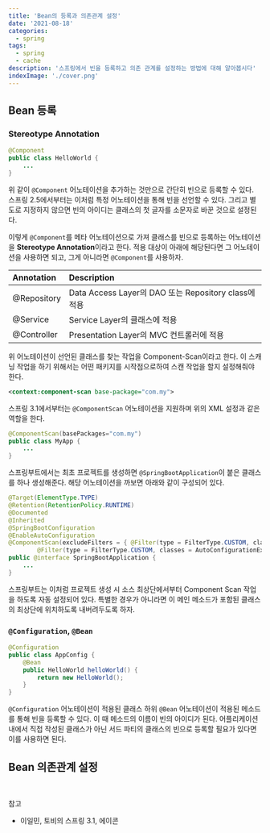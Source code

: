 ```yaml
---
title: 'Bean의 등록과 의존관계 설정'
date: '2021-08-18'
categories:
  - spring
tags:
  - spring
  - cache
description: '스프링에서 빈을 등록하고 의존 관계를 설정하는 방법에 대해 알아봅시다'
indexImage: './cover.png'
---
```


## Bean 등록  

### Stereotype Annotation

``` java
@Component
public class HelloWorld {
	...
}
```

위 같이 ```@Component``` 어노테이션을 추가하는 것만으로 간단히 빈으로 등록할 수 있다. 
스프링 2.5에서부터는 이처럼 특정 어노테이션을 통해 빈을 선언할 수 있다. 
그리고 별도로 지정하지 않으면 빈의 아이디는 클래스의 첫 글자를 소문자로 바꾼 것으로 설정된다. 

이렇게 ```@Component```를 메타 어노테이션으로 가져 클래스를 빈으로 등록하는 어노테이션을 **Stereotype Annotation**이라고 한다. 
적용 대상이 아래에 해당된다면 그 어노테이션을 사용하면 되고, 그게 아니라면 ```@Component```를 사용하자. 

|Annotation|Description|
|:---|:---|
|@Repository|Data Access Layer의 DAO 또는 Repository class에 적용|
|@Service|Service Layer의 클래스에 적용|
|@Controller|Presentation Layer의 MVC 컨트롤러에 적용|

위 어노테이션이 선언된 클래스를 찾는 작업을 Component-Scan이라고 한다. 
이 스캐닝 작업을 하기 위해서는 어떤 패키지를 시작점으로하여 스캔 작업을 할지 설정해줘야 한다. 

``` xml
<context:component-scan base-package="com.my">
```

스프링 3.1에서부터는 ```@ComponentScan``` 어노테이션을 지원하며 위의 XML 설정과 같은 역할을 한다. 

``` java
@ComponentScan(basePackages="com.my")
public class MyApp {
	...
}
```

스프링부트에서는 최초 프로젝트를 생성하면 ```@SpringBootApplication```이 붙은 클래스를 하나 생성해준다. 
해당 어노테이션을 까보면 아래와 같이 구성되어 있다. 

``` java
@Target(ElementType.TYPE)
@Retention(RetentionPolicy.RUNTIME)
@Documented
@Inherited
@SpringBootConfiguration
@EnableAutoConfiguration
@ComponentScan(excludeFilters = { @Filter(type = FilterType.CUSTOM, classes = TypeExcludeFilter.class),
		@Filter(type = FilterType.CUSTOM, classes = AutoConfigurationExcludeFilter.class) })
public @interface SpringBootApplication {
	...
}
```

스프링부트는 이처럼 프로젝트 생성 시 소스 최상단에서부터 Component Scan 작업을 하도록 자동 설정되어 있다. 
특별한 경우가 아니라면 이 메인 메소드가 포함된 클래스의 최상단에 위치하도록 내버려두도록 하자.

### ```@Configuration```, ```@Bean```

``` java
@Configuration
public class AppConfig {
	@Bean
	public HelloWorld helloWorld() {
		return new HelloWorld();
	}
}
```

```@Configuration``` 어노테이션이 적용된 클래스 하위 ```@Bean``` 어노테이션이 적용된 메소드를 통해 빈을 등록할 수 있다. 
이 때 메소드의 이름이 빈의 아이디가 된다. 
어플리케이션 내에서 직접 작성된 클래스가 아닌 서드 파티의 클래스의 빈으로 등록할 필요가 있다면 이를 사용하면 된다. 


## Bean 의존관계 설정  



<br/>

참고
- 이일민, 토비의 스프링 3.1, 에이콘